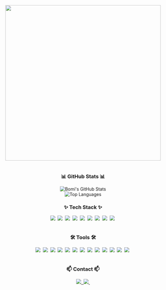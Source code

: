 <div align="center">
  <img src="https://github.com/user-attachments/assets/b81b3db0-29a2-42cc-b877-677537294bcd" width="500" height="500"/>
</div>

<br>

<h3 align="center">📊 GitHub Stats 📊</h3>
<div align="center">
  <img src="https://github-readme-stats.vercel.app/api?username=Kbomi16&show_icons=true&theme=radical" alt="Bomi's GitHub Stats" /> </br>
  <img src="https://github-readme-stats.vercel.app/api/top-langs/?username=Kbomi16&layout=compact&theme=radical" alt="Top Languages" />
</div>

<h3 align="center">✨ Tech Stack ✨</h3>
<div align="center">
  <img src="https://img.shields.io/badge/HTML5-E34F26.svg?style=for-the-badge&logo=html5&logoColor=white" />&nbsp
  <img src="https://img.shields.io/badge/CSS3-1572B6.svg?style=for-the-badge&logo=css3&logoColor=white" />&nbsp
  <img src="https://img.shields.io/badge/JavaScript-F7DF1E.svg?style=for-the-badge&logo=javascript&logoColor=black" />&nbsp
  <img src="https://img.shields.io/badge/React-20232a.svg?style=for-the-badge&logo=react&logoColor=61DAFB" />&nbsp
  <img src="https://img.shields.io/badge/TailwindCSS-38B2AC.svg?style=for-the-badge&logo=tailwind-css&logoColor=white" />&nbsp
  <img src="https://img.shields.io/badge/TypeScript-007ACC.svg?style=for-the-badge&logo=typescript&logoColor=white" />&nbsp
  <img src="https://img.shields.io/badge/React%20Query-FF4154?style=for-the-badge&logo=react-query&logoColor=white" />&nbsp
  <img src="https://img.shields.io/badge/React%20Hook%20Form-EC5990?style=for-the-badge&logo=react-hook-form&logoColor=white" />&nbsp
  <img src="https://img.shields.io/badge/Axios-5A29E4.svg?style=for-the-badge&logo=axios&logoColor=white" />&nbsp
</div>

<br>

<h3 align="center">🛠 Tools 🛠</h3>
<div align="center">
  <img src="https://img.shields.io/badge/Git-F05033.svg?style=for-the-badge&logo=git&logoColor=white" />&nbsp
  <img src="https://img.shields.io/badge/GitHub-181717.svg?style=for-the-badge&logo=github&logoColor=white" />&nbsp
  <img src="https://img.shields.io/badge/Notion-000000.svg?style=for-the-badge&logo=notion&logoColor=white" />&nbsp
  <img src="https://img.shields.io/badge/Figma-F24E1E.svg?style=for-the-badge&logo=figma&logoColor=white" />&nbsp
  <img src="https://img.shields.io/badge/Jira-0052CC.svg?style=for-the-badge&logo=jira&logoColor=white" />&nbsp
  <img src="https://img.shields.io/badge/npm-CB3837.svg?style=for-the-badge&logo=npm&logoColor=white" />&nbsp
  <img src="https://img.shields.io/badge/Yarn-2C8EBB.svg?style=for-the-badge&logo=yarn&logoColor=white" />&nbsp
  <img src="https://img.shields.io/badge/pnpm-F69220.svg?style=for-the-badge&logo=pnpm&logoColor=white" />&nbsp
  <img src="https://img.shields.io/badge/GitHub%20Actions-2088FF.svg?style=for-the-badge&logo=github-actions&logoColor=white" />&nbsp
  <img src="https://img.shields.io/badge/Framer%20Motion-0055FF.svg?style=for-the-badge&logo=framer&logoColor=white" />&nbsp
  <img src="https://img.shields.io/badge/Lottie-56128B.svg?style=for-the-badge&logo=lottie&logoColor=white" />&nbsp
  <img src="https://img.shields.io/badge/ESLint-4B32C3.svg?style=for-the-badge&logo=eslint&logoColor=white" />&nbsp
  <img src="https://img.shields.io/badge/Prettier-F7B93E.svg?style=for-the-badge&logo=prettier&logoColor=black" />&nbsp
</div>



<br>

<h3 align="center">📫 Contact 📫</h3>
<div align="center">
  <a href="https://bori-note.tistory.com/">
    <img src="https://img.shields.io/badge/Tistory-000000?style=for-the-badge&logo=tistory&logoColor=white" />&nbsp
  </a>
  <a href="mailto:kimbomi2172@naver.com">
    <img src="https://img.shields.io/badge/kimbomi2172@naver.com-217346?style=for-the-badge&logo=naver&logoColor=white"/>&nbsp
  </a>
</div>
